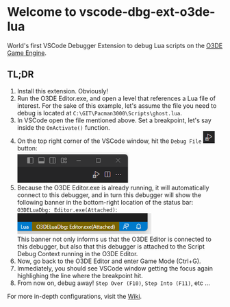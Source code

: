 # Welcome to vscode-dbg-ext-o3de-lua

World's first VSCode Debugger Extension to debug Lua scripts on the [O3DE Game Engine](https://github.com/o3de/o3de).  
  
## TL;DR

1. Install this extension. Obviously!
2. Run the O3DE Editor.exe, and open a level that references a Lua file of interest. For the sake of this example, let's assume the file you need to debug is located at `C:\GIT\Pacman3000\Scripts\ghost.lua`.
3. In VSCode open the file mentioned above. Set a breakpoint, let's say inside the `OnActivate()` function.
4. On the top right corner of the VSCode window, hit the `Debug File` ![Debug File button](/images/debug_file_button.png?raw=true) button:  
![Debug File button Location](/images/debug_file_button_example.png?raw=true)
5. Because the O3DE Editor.exe is already running, it will automatically connect to this debugger, and in turn this debugger will show the following banner in the bottom-right location of the status bar: `O3DELuaDbg: Editor.exe(Attached)`:  
![Debugger Attached Banner](/images/attached_banner.png?raw=true)   
This banner not only informs us that the O3DE Editor is connected to this debugger, but also that this debugger is attached to the Script Debug Context running in the O3DE Editor.  
6. Now, go back to the O3DE Editor and enter Game Mode (Ctrl+G).  
7. Immediately, you should see VSCode window getting the focus again highlighing the line where the breakpoint hit.  
8. From now on, debug away! `Step Over (F10)`, `Step Into (F11)`, etc ...  
  
  
For more in-depth configurations, visit the [Wiki](https://github.com/lumbermixalot/vscode-dbg-ext-o3de-lua/wiki).  
  
 
  


